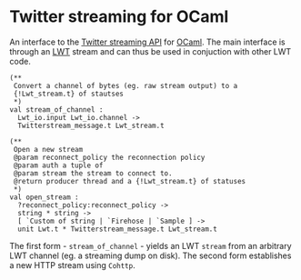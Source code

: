 Twitter streaming for OCaml
===========================

An interface to the
[Twitter streaming API](http://dev.twitter.com/pages/streaming_api)
for [OCaml](http://caml.inria.fr/). The main interface is through an
[LWT](http://ocsigen.org/lwt/) stream and can thus be used in
conjuction with other LWT code.

    (**
     Convert a channel of bytes (eg. raw stream output) to a
     {!Lwt_stream.t} of stautses
     *)
    val stream_of_channel : 
      Lwt_io.input Lwt_io.channel -> 
      Twitterstream_message.t Lwt_stream.t
     
    (**
     Open a new stream
     @param reconnect_policy the reconnection policy
     @param auth a tuple of
     @param stream the stream to connect to.
     @return producer thread and a {!Lwt_stream.t} of statuses
     *)
    val open_stream :
      ?reconnect_policy:reconnect_policy ->
      string * string -> 
      [ `Custom of string | `Firehose | `Sample ] -> 
      unit Lwt.t * Twitterstream_message.t Lwt_stream.t

The first form - `stream_of_channel` - yields an LWT `stream` from an
arbitrary LWT channel (eg. a streaming dump on disk). The second form
establishes a new HTTP stream using `Cohttp`.

